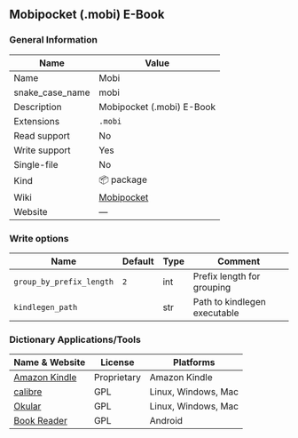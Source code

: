 
## Mobipocket (.mobi) E-Book ##

### General Information ###
Name | Value
---- | -------
Name | Mobi
snake_case_name | mobi
Description | Mobipocket (.mobi) E-Book
Extensions | `.mobi`
Read support | No
Write support | Yes
Single-file | No
Kind | 📦 package
Wiki | [Mobipocket](https://en.wikipedia.org/wiki/Mobipocket)
Website | ―



### Write options ###
Name | Default | Type | Comment
---- | ------- | ---- | -------
`group_by_prefix_length` | `2` | int | Prefix length for grouping
`kindlegen_path` |  | str | Path to kindlegen executable



### Dictionary Applications/Tools ###
Name & Website | License | Platforms
-------------- | ------- | ---------
[Amazon Kindle](https://www.amazon.com/kindle) | Proprietary | Amazon Kindle
[calibre](https://calibre-ebook.com/) | GPL | Linux, Windows, Mac
[Okular](https://okular.kde.org/) | GPL | Linux, Windows, Mac
[Book Reader](https://f-droid.org/en/packages/com.github.axet.bookreader/) | GPL | Android
